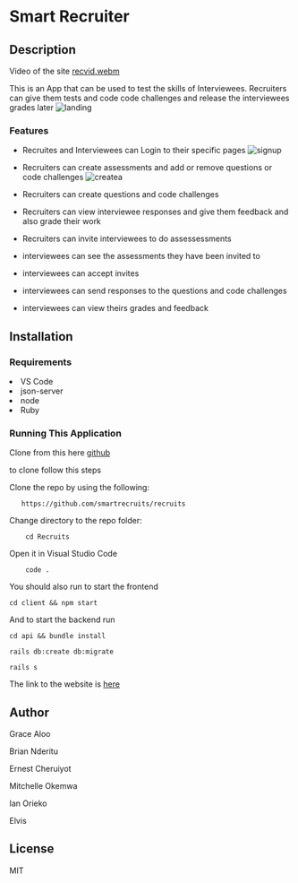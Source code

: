 # Smart Recruiter

## Description
Video of the site
[recvid.webm](https://user-images.githubusercontent.com/109147065/235054617-8497ca5a-16f6-4962-af95-85ee6359ffc8.webm)

This is an App that can be used to test the skills of Interviewees. Recruiters can give them tests and code code challenges and release the interviewees grades later
![landing](https://user-images.githubusercontent.com/109147065/235051958-3d4d9873-30c4-4638-878c-256489c1cd66.png)


### Features
- Recruites and Interviewees can Login to their specific pages
![signup](https://user-images.githubusercontent.com/109147065/235052222-ed715b9f-60e6-4f92-a324-4ed7a7c1d3ac.png)

- Recruiters can create assessments and add or remove questions or code challenges
![createa](https://user-images.githubusercontent.com/109147065/235052722-fd169cd4-e372-467f-8523-b09513dc7e53.png)

- Recruiters can create questions and code challenges

- Recruiters can view interviewee responses and give them feedback and also grade their work

- Recruiters can invite interviewees to do assessessments

- interviewees can see the assessments they have been invited to

- interviewees can accept invites

- interviewees can send responses to the questions and code challenges

- interviewees can view theirs grades and feedback


## Installation
### Requirements

<li>VS Code</li>
    <li>json-server</li>
    <li>node</li>
    <li>Ruby</li>


### Running This Application
Clone from this here [github](https://github.com/smartrecruits/recruits
)

to clone follow this steps


Clone the repo by using the following:   

       https://github.com/smartrecruits/recruits


Change directory to the repo folder: 

        cd Recruits

Open it in Visual Studio Code

        code .
   

You should also run to start the frontend
     
    cd client && npm start

And to start the backend run    
    
    cd api && bundle install

    rails db:create db:migrate 

    rails s


The link to the website is [here](https://smart-recruits.onrender.com/)

## Author 
 Grace Aloo

 Brian Nderitu

 Ernest Cheruiyot

 Mitchelle Okemwa

 Ian Orieko

 Elvis

## License
MIT